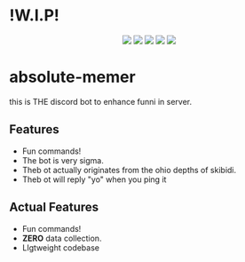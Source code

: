 # !W.I.P!

<div align="center">

<img src="https://img.shields.io/github/license/itsnotAZ/absolute-memer.svg"/> <img src="https://img.shields.io/github/release/itsnotAZ/absolute-memer.svg"/> <img src="https://img.shields.io/github/forks/itsnotAZ/absolute-memer.svg"/> <img src="https://img.shields.io/github/last-commit/itsnotAZ/absolute-memer.svg"/> <img src="https://img.shields.io/github/issues/itsnotAZ/absolute-memer.svg"/>
</div>

# absolute-memer
this is THE discord bot to enhance funni in server.

## Features

- Fun commands!
- The bot is very sigma.
- Theb ot actually originates from the ohio depths of skibidi.
- Theb ot will reply "yo" when you ping it

## Actual Features

- Fun commands!
- **ZERO** data collection.
- LIgtweight codebase


